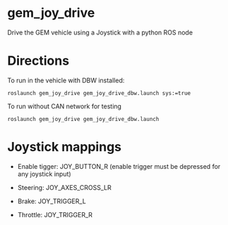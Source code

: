 # gem_joy_drive
Drive the GEM vehicle using a Joystick with a python ROS node

# Directions
To run in the vehicle with DBW installed:

```
roslaunch gem_joy_drive gem_joy_drive_dbw.launch sys:=true
```

To run without CAN network for testing

```
roslaunch gem_joy_drive gem_joy_drive_dbw.launch
```

# Joystick mappings

- Enable tigger: JOY_BUTTON_R (enable trigger must be depressed for any joystick input)

- Steering: JOY_AXES_CROSS_LR
- Brake: JOY_TRIGGER_L
- Throttle: JOY_TRIGGER_R

